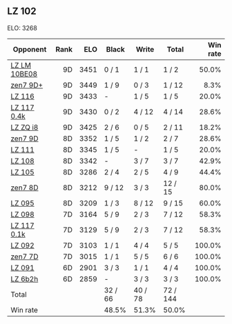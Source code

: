## LZ 102 ##

ELO: 3268

Opponent | Rank | ELO | Black | Write | Total | Win rate
---------|-----:|----:|-------|-------|-------|-------:
[LZ LM 10BE08](LZ%20LM%2010BE08.md) | 9D | 3451 | 0 / 1 | 1 / 1 | 1 / 2 | 50.0%
[zen7 9D+](zen7%209D+.md) | 9D | 3449 | 1 / 9 | 0 / 3 | 1 / 12 | 8.3%
[LZ 116](LZ%20116.md) | 9D | 3433 | - | 1 / 5 | 1 / 5 | 20.0%
[LZ 117 0.4k](LZ%20117%200.4k.md) | 9D | 3430 | 0 / 2 | 4 / 12 | 4 / 14 | 28.6%
[LZ ZQ i8](LZ%20ZQ%20i8.md) | 9D | 3425 | 2 / 6 | 0 / 5 | 2 / 11 | 18.2%
[zen7 9D](zen7%209D.md) | 8D | 3352 | 1 / 5 | 1 / 2 | 2 / 7 | 28.6%
[LZ 111](LZ%20111.md) | 8D | 3345 | 1 / 5 | - | 1 / 5 | 20.0%
[LZ 108](LZ%20108.md) | 8D | 3342 | - | 3 / 7 | 3 / 7 | 42.9%
[LZ 105](LZ%20105.md) | 8D | 3286 | 2 / 4 | 2 / 5 | 4 / 9 | 44.4%
[zen7 8D](zen7%208D.md) | 8D | 3212 | 9 / 12 | 3 / 3 | 12 / 15 | 80.0%
[LZ 095](LZ%20095.md) | 8D | 3209 | 1 / 3 | 8 / 12 | 9 / 15 | 60.0%
[LZ 098](LZ%20098.md) | 7D | 3164 | 5 / 9 | 2 / 3 | 7 / 12 | 58.3%
[LZ 117 0.1k](LZ%20117%200.1k.md) | 7D | 3129 | 5 / 9 | 2 / 3 | 7 / 12 | 58.3%
[LZ 092](LZ%20092.md) | 7D | 3103 | 1 / 1 | 4 / 4 | 5 / 5 | 100.0%
[zen7 7D](zen7%207D.md) | 7D | 3015 | 1 / 1 | 5 / 5 | 6 / 6 | 100.0%
[LZ 091](LZ%20091.md) | 6D | 2901 | 3 / 3 | 1 / 1 | 4 / 4 | 100.0%
[LZ 6b2h](LZ%206b2h.md) | 6D | 2859 | - | 3 / 3 | 3 / 3 | 100.0%
Total | | | 32 / 66 | 40 / 78 | 72 / 144 | 
Win rate| | | 48.5% | 51.3% | 50.0% | 

